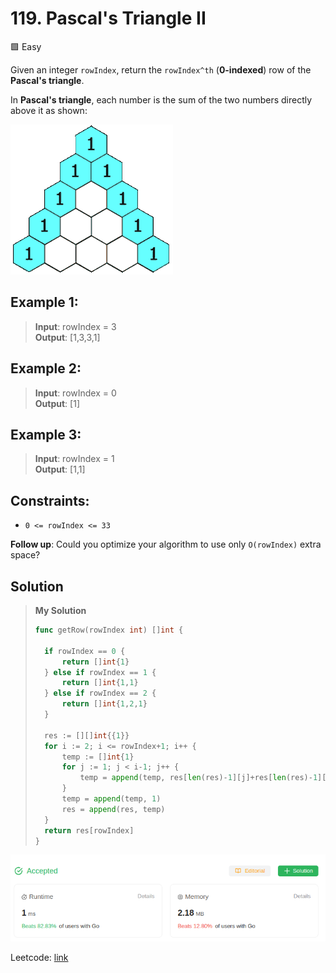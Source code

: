 # 119. Pascal's Triangle II
🟩 Easy

Given an integer `rowIndex`, return the `rowIndex^th` (**0-indexed**) row of the **Pascal's triangle**.

In **Pascal's triangle**, each number is the sum of the two numbers directly above it as shown:

![triangle](PascalTriangleAnimated2.gif)

## Example 1:
> **Input**: rowIndex = 3 \
> **Output**: [1,3,3,1]

## Example 2:
> **Input**: rowIndex = 0 \
> **Output**: [1]

## Example 3:
> **Input**: rowIndex = 1 \
> **Output**: [1,1]

## Constraints:
* `0 <= rowIndex <= 33`

**Follow up**: Could you optimize your algorithm to use only `O(rowIndex)` extra space?

## Solution
> **My Solution**
> ```go
> func getRow(rowIndex int) []int {
> 
> 	if rowIndex == 0 {
> 		return []int{1}
> 	} else if rowIndex == 1 {
> 		return []int{1,1}
> 	} else if rowIndex == 2 {
> 		return []int{1,2,1}
> 	}
> 
>   res := [][]int{{1}} 
> 	for i := 2; i <= rowIndex+1; i++ {
> 		temp := []int{1}
> 		for j := 1; j < i-1; j++ {
> 			temp = append(temp, res[len(res)-1][j]+res[len(res)-1][j-1])
> 		}
> 		temp = append(temp, 1)
> 		res = append(res, temp)
> 	}
> 	return res[rowIndex]
> }
> ```

![result](119.png)

Leetcode: [link](https://leetcode.com/problems/pascals-triangle-ii/description/)